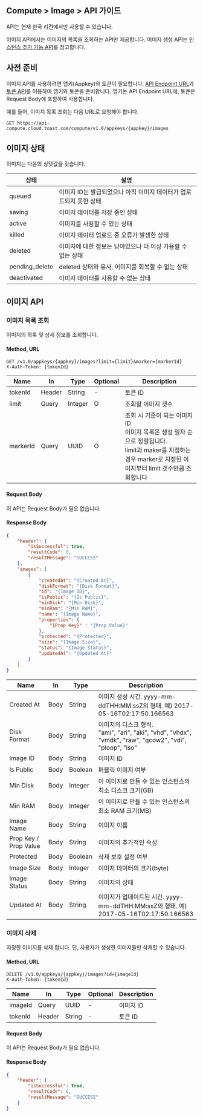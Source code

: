 ## Compute > Image > API 가이드

API는 현재 한국 리전에서만 사용할 수 있습니다.

이미지 API에서는 이미지의 목록을 조회하는 API만 제공합니다. 이미지 생성 API는 [인스턴스 추가 기능 API](/Compute/Instance/ko/api-guide/#api_4)를 참고합니다.

## 사전 준비

이미지 API를 사용하려면 앱키(Appkey)와 토큰이 필요합니다. [API Endpoint URL](/Compute/Instance/ko/api-guide/#api-endpoint-url)과 [토큰 API](/Compute/Instance/ko/api-guide/#api)를 이용하여 앱키와 토큰을 준비합니다. 앱키는 API Endpoint URL에, 토큰은 Request Body에 포함하여 사용합니다.

예를 들어, 이미지 목록 조회는 다음 URL로 요청해야 합니다.

	GET https://api-compute.cloud.toast.com/compute/v1.0/appkeys/{appkey}/images

## 이미지 상태
이미지는 다음의 상탯값을 갖습니다.

| 상태 | 설명 |
| -- | -- |
| queued | 이미지 ID는 발급되었으나 아직 이미지 데이터가 업로드되지 못한 상태 |
| saving | 이미지 데이터를 저장 중인 상태 |
| active | 이미지를 사용할 수 있는 상태 |
| killed | 이미지 데이터 업로드 중 오류가 발생한 상태 |
| deleted | 이미지에 대한 정보는 남아있으나 더 이상 가용할 수 없는 상태 |
| pending_delete | deleted 상태와 유사, 이미지를 회복할 수 없는 상태 |
| deactivated | 이미지 데이터를 사용할 수 없는 상태 |

## 이미지 API

### 이미지 목록 조회

이미지의 목록 및 상세 정보를 조회합니다.

#### Method, URL
```
GET /v1.0/appkeys/{appkey}/images?limit={limit}&marker={markerId}
X-Auth-Token: {tokenId}
```

|  Name | In | Type | Optional | Description |
|--|--|--|--|--|
| tokenId | Header | String | - | 토큰 ID |
| limit | Query | Integer | O | 조회할 이미지 갯수 |
| markerId | Query | UUID | O | 조회 시 기준이 되는 이미지 ID<br>이미지 목록은 생성 일자 순으로 정렬됩니다.<br>limit과 maker를 지정하는 경우 marker로 지정된 이미지부터 limit 갯수만큼 조회합니다 |

#### Request Body
이 API는 Request Body가 필요 없습니다.

#### Response Body
```json
{
    "header": {
        "isSuccessful": true,
        "resultCode": 0,
        "resultMessage": "SUCCESS"
    },
    "images": [
        {
            "createdAt": "{Created At}",
            "diskFormat": "{Disk Format}",
            "id": "{Image ID}",
            "isPublic": "{Is Public}",
            "minDisk": "{Min Disk}",
            "minRam": "{Min RAM}",
            "name": "{Image Name}",
            "properties": {
            	"{Prop Key}" : "{Prop Value}"
            },
            "protected": "{Protected}",
            "size": "{Image Size}",
            "status": "{Image Status}",
            "updatedAt": "{Updated At}"
        }
    ]
}
```

|  Name | In | Type | Description |
|--|--|--|--|
| Created At | Body | String  | 이미지 생성 시간. yyyy-mm-ddTHH:MM:ssZ의 형태. 예) 2017-05-16T02:17:50.166563 |
| Disk Format | Body | String | 이미지의 디스크 형식. <br />"ami", "ari", "aki", "vhd", "vhdx", "vmdk", "raw", "qcow2", "vdi", "ploop", "iso" |
| Image ID | Body | String | 이미지 ID |
| Is Public | Body | Boolean | 퍼블릭 이미지 여부 |
| Min Disk | Body | Integer | 이 이미지로 만들 수 있는 인스턴스의 최소 디스크 크기(GB) |
| Min RAM | Body | Integer | 이 이미지로 만들 수 있는 인스턴스의 최소 RAM 크기(MB) |
| Image Name | Body | String | 이미지 이름 |
| Prop Key / Prop Value | Body | String | 이미지의 추가적인 속성 |
| Protected | Body | Boolean | 삭제 보호 설정 여부 |
| Image Size | Body | Integer | 이미지 데이터의 크기(byte) |
| Image Status | Body | String | 이미지의 상태 |
| Updated At | Body | String | 이미지가 업데이트된 시간. yyyy-mm-ddTHH:MM:ssZ의 형태. 예) 2017-05-16T02:17:50.166563 |

### 이미지 삭제

지정한 이미지를 삭제 합니다. 단, 사용자가 생성한 이미지들만 삭제할 수 있습니다.

#### Method, URL
```
DELETE /v1.0/appkeys/{appkey}/images?id={imageId}
X-Auth-Token: {tokenId}
```

|  Name | In | Type | Optional | Description |
|--|--|--|--|--|
| imageId | Query | UUID | - | 이미지 ID |
| tokenId | Header | String | - | 토큰 ID |

#### Request Body
이 API는 Request Body가 필요 없습니다.

#### Response Body
```json
{
    "header": {
        "isSuccessful": true,
        "resultCode": 0,
        "resultMessage": "SUCCESS"
    }
}
```
